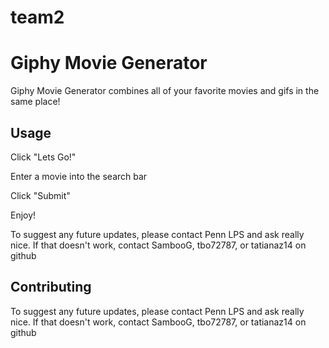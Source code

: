 # team2
# Giphy Movie Generator

Giphy Movie Generator combines all of your favorite movies and gifs in the same place!


## Usage

Click "Lets Go!"

Enter a movie into the search bar

Click "Submit"

Enjoy!

To suggest any future updates, please contact Penn LPS and ask really nice. If that doesn't work, contact SambooG, tbo72787, or tatianaz14 on github

## Contributing
To suggest any future updates, please contact Penn LPS and ask really nice. If that doesn't work, contact SambooG, tbo72787, or tatianaz14 on github
